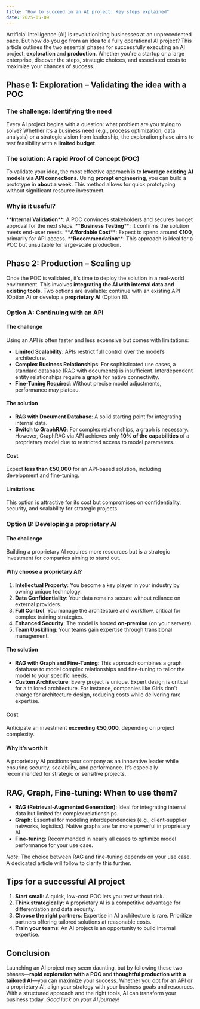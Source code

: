 ```yaml
---
title: "How to succeed in an AI project: Key steps explained"
date: 2025-05-09
---
```

Artificial Intelligence (AI) is revolutionizing businesses at an unprecedented pace. But how do you go from an idea to a fully operational AI project? This article outlines the two essential phases for successfully executing an AI project: <strong>exploration</strong> and <strong>production</strong>. Whether you're a startup or a large enterprise, discover the steps, strategic choices, and associated costs to maximize your chances of success.

  <h2>Phase 1: Exploration – Validating the idea with a POC</h2>

  <h3>The challenge: Identifying the need</h3>
Every AI project begins with a question: what problem are you trying to solve? Whether it’s a business need (e.g., process optimization, data analysis) or a strategic vision from leadership, the exploration phase aims to test feasibility with a <strong>limited budget</strong>.

  <h3>The solution: A rapid Proof of Concept (POC)</h3>
To validate your idea, the most effective approach is to <strong>leverage existing AI models via API connections</strong>. Using <strong>prompt engineering</strong>, you can build a prototype in <strong>about a week</strong>. This method allows for quick prototyping without significant resource investment.

  <h3>Why is it useful?</h3>
**<strong>Internal Validation</strong>**: A POC convinces stakeholders and secures budget approval for the next steps.
**<strong>Business Testing</strong>**: It confirms the solution meets end-user needs.
**<strong>Affordable Cost</strong>**: Expect to spend around <strong>€100</strong>, primarily for API access.
**<strong>Recommendation</strong>**: This approach is ideal for a POC but unsuitable for large-scale production.

  <h2>Phase 2: Production – Scaling up</h2>
Once the POC is validated, it’s time to deploy the solution in a real-world environment. This involves <strong>integrating the AI with internal data and existing tools</strong>. Two options are available: continue with an existing API (Option A) or develop a <strong>proprietary AI</strong> (Option B).

  <h3>Option A: Continuing with an API</h3>
    <h4>The challenge</h4>
Using an API is often faster and less expensive but comes with limitations:
    <ul>
        <li><strong>Limited Scalability</strong>: APIs restrict full control over the model’s architecture.</li>
        <li><strong>Complex Business Relationships</strong>: For sophisticated use cases, a standard database (RAG with documents) is insufficient. Interdependent entity relationships require a <strong>graph</strong> for native connectivity.</li>
        <li><strong>Fine-Tuning Required</strong>: Without precise model adjustments, performance may plateau.</li>
    </ul>

  <h4>The solution</h4>
    <ul>
        <li><strong>RAG with Document Database</strong>: A solid starting point for integrating internal data.</li>
        <li><strong>Switch to GraphRAG</strong>: For complex relationships, a graph is necessary. However, GraphRAG via API achieves only <strong>10% of the capabilities</strong> of a proprietary model due to restricted access to model parameters.</li>
    </ul>

  <h4>Cost</h4>
Expect <strong>less than €50,000</strong> for an API-based solution, including development and fine-tuning.

  <h4>Limitations</h4>
This option is attractive for its cost but compromises on confidentiality, security, and scalability for strategic projects.

  <h3>Option B: Developing a proprietary AI</h3>
    <h4>The challenge</h4>
Building a proprietary AI requires more resources but is a strategic investment for companies aiming to stand out.

  <h4>Why choose a proprietary AI?</h4>
    <ol>
        <li><strong>Intellectual Property</strong>: You become a key player in your industry by owning unique technology.</li>
        <li><strong>Data Confidentiality</strong>: Your data remains secure without reliance on external providers.</li>
        <li><strong>Full Control</strong>: You manage the architecture and workflow, critical for complex training strategies.</li>
        <li><strong>Enhanced Security</strong>: The model is hosted <strong>on-premise</strong> (on your servers).</li>
        <li><strong>Team Upskilling</strong>: Your teams gain expertise through transitional management.</li>
    </ol>

  <h4>The solution</h4>
    <ul>
        <li><strong>RAG with Graph and Fine-Tuning</strong>: This approach combines a graph database to model complex relationships and fine-tuning to tailor the model to your specific needs.</li>
        <li><strong>Custom Architecture</strong>: Every project is unique. Expert design is critical for a tailored architecture. For instance, companies like Giris don’t charge for architecture design, reducing costs while delivering rare expertise.</li>
    </ul>

  <h4>Cost</h4>
Anticipate an investment <strong>exceeding €50,000</strong>, depending on project complexity.

  <h4>Why it’s worth it</h4>
A proprietary AI positions your company as an innovative leader while ensuring security, scalability, and performance. It’s especially recommended for strategic or sensitive projects.

  <h2>RAG, Graph, Fine-tuning: When to use them?</h2>
    <ul>
        <li><strong>RAG (Retrieval-Augmented Generation)</strong>: Ideal for integrating internal data but limited for complex relationships.</li>
        <li><strong>Graph</strong>: Essential for modeling interdependencies (e.g., client-supplier networks, logistics). Native graphs are far more powerful in proprietary AI.</li>
        <li><strong>Fine-tuning</strong>: Recommended in nearly all cases to optimize model performance for your use case.</li>
    </ul>
<em>Note</em>: The choice between RAG and fine-tuning depends on your use case. A dedicated article will follow to clarify this further.

  <h2>Tips for a successful AI project</h2>
    <ol>
        <li><strong>Start small</strong>: A quick, low-cost POC lets you test without risk.</li>
        <li><strong>Think strategically</strong>: A proprietary AI is a competitive advantage for differentiation and data security.</li>
        <li><strong>Choose the right partners</strong>: Expertise in AI architecture is rare. Prioritize partners offering tailored solutions at reasonable costs.</li>
        <li><strong>Train your teams</strong>: An AI project is an opportunity to build internal expertise.</li>
    </ol>

  <h2>Conclusion</h2>
Launching an AI project may seem daunting, but by following these two phases—<strong>rapid exploration with a POC</strong> and <strong>thoughtful production with a tailored AI</strong>—you can maximize your success. Whether you opt for an API or a proprietary AI, align your strategy with your business goals and resources. With a structured approach and the right tools, AI can transform your business today.
<em>Good luck on your AI journey!</em>
